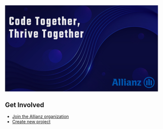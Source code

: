 ![Open Source at Allianz](https://github.com/allianz/.github/blob/main/profile/logo-profile.jpg) 

## Get Involved


* [Join the Allianz organization](join) 
* [Create new project](new-project) 
